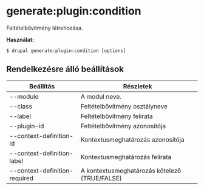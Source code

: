 # generate:plugin:condition
Feltételbővítmény létrehozása.

**Használat:**
```
$ drupal generate:plugin:condition [options]
```

## Rendelkezésre álló beállítások
Beállítás | Részletek
-------|-------------
--module | A modul neve.
--class | Feltételbővítmény osztályneve
--label | Feltételbővítmény felirata
--plugin-id | Feltételbővítmény azonosítója
--context-definition-id | Kontextusmeghatározás azonosítója
--context-definition-label | Kontextusmeghatározás felirata
--context-definition-required | A kontextusmeghatározás kötelező (TRUE/FALSE)
